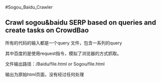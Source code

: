 #Sogou_Baidu_Crawler

## Crawl sogou&baidu SERP based on queries and create tasks on CrowdBao

所有的代码的输入都是一个query 文件，包含一系列的query

其中百度的是使用request指令，模拟了浏览器的方式抓取。

文件输出路径：/Baidu/file.html or Sogou/file.html

输出为原始html页面，没有经过任何处理